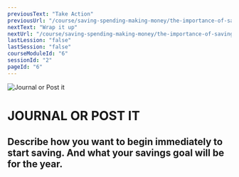 ```yaml
---
previousText: "Take Action"
previousUrl: "/course/saving-spending-making-money/the-importance-of-saving/discussion"
nextText: "Wrap it up"
nextUrl: "/course/saving-spending-making-money/the-importance-of-saving/summary"
lastLession: "false"
lastSession: "false"
courseModuleId: "6"
sessionId: "2"
pageId: "6"
---
```



![Journal or Post it](/assets/img/journal-it.png)
# JOURNAL OR POST IT

## Describe how you want to begin immediately to start saving. And what your savings goal will be for the year.
<sparkle-feed-post assignment-name="Describe how you want to begin immediately to start saving. And what your savings goal will be for the year" ></sparkle-feed-post>
